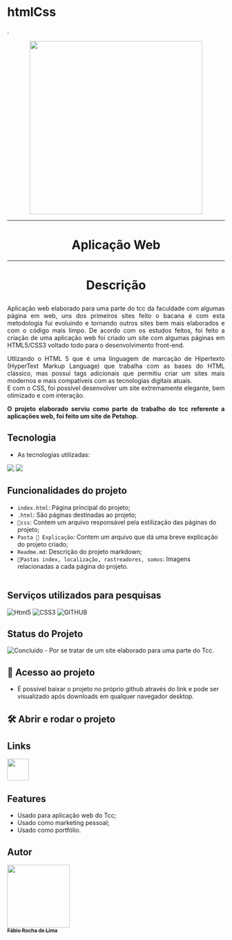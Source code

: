 # htmlCss
.
<p align="center"><img src="[https://tse3.explicit.bing.net/th?id=OIP.tY1NyQm_SefbFPzfl3v_CQHaFs&pid=Api&P=0](https://www.div-ag.fct.unl.pt/sites/www.div-ag.fct.unl.pt/files/imagens/bloco_direita/bloco-direita-web1.png)](https://www.div-ag.fct.unl.pt/sites/www.div-ag.fct.unl.pt/files/imagens/bloco_direita/bloco-direita-web1.png)](https://tse3.mm.bing.net/th?id=OIP.LyD5_OpY7t_ToyBFU_0PJAHaDc&pid=Api&P=0)" width="400px"/></p>
<hr>
 <h1 align="center">Aplicação Web</h1>
 <hr>

# <p align="center">Descrição</p>
<p align="justify">
Aplicação web elaborado para uma parte do tcc da faculdade com algumas página em web, uns dos primeiros sites feito o bacana é com esta metodologia fui evoluindo e tornando outros sites bem mais elaborados e com o código mais limpo. De acordo com os estudos feitos, foi feito a criação de uma aplicação web foi criado um site com algumas páginas em HTML5/CSS3 voltado todo para o desenvolvimento front-end.<br>
<p align="justify">
Utlizando o HTML 5 que é uma linguagem de marcação de Hipertexto (HyperText Markup Language) que trabalha com as bases do HTML clássico, mas possui tags adicionais que permitiu criar um sites mais modernos e mais compatíveis com as tecnologias digitais atuais.<br>
E com o CSS, foi possível desenvolver um site extremamente elegante, bem otimizado e com interação.
<p align="justify">

<p align="justify">
<b>O projeto elaborado serviu como parte do trabalho do tcc referente a aplicações web, foi feito um site de Petshop.</b>
</p>
 
 
## Tecnologia
 
* As tecnologias utilizadas:<br>
<p>
<img src="https://img.icons8.com/external-flaticons-lineal-color-flat-icons/64/000000/external-html-5-mobile-app-development-flaticons-lineal-color-flat-icons.png"/>
<img src="https://img.icons8.com/dusk/64/000000/css3.png"/>
</p>


 ## Funcionalidades do projeto

- `index.html`:  Página principal do projeto;
- `.html`:  São páginas destinadas ao projeto;
- `📁css`: Contem um arquivo responsável pela estilização das páginas do projeto;
- `Pasta 📁 Explicação`:  Contem um arquivo que dá uma breve explicação do projeto criado;
- `Readme.md`:  Descrição do projeto markdown;
- `📁Pastas index, localização, rastreadores, somos`:  Imagens relacionadas a cada página do projeto. <br><br>

## Serviços utilizados para pesquisas
 
 ![Html5](https://img.shields.io/badge/-HTML5-red?logo=HTML5&logoColor=white&style=for-the-badge)
 ![CSS3](https://img.shields.io/badge/-CSS3-02569g?logo=CSS3&logoColor=white&style=for-the-badge)
 ![GITHUB](https://img.shields.io/badge/-github-blue?logo=github&logoColor=white&&style=for-the-badge)
 <br>
## Status do Projeto
<p align="center">

![Concluído](https://img.shields.io/badge/-Concluído-red?logo=&logoColor=white&&style=static) - Por se tratar de um site elaborado para uma parte do Tcc.</p>


 
## 📁 Acesso ao projeto

- É possível baixar o projeto no próprio github através do link e pode ser visualizado após downloads em qualquer navegador desktop.


## 🛠️ Abrir e rodar o projeto
## Links

<p justify-items="center">
 <a href="https://tendadosmilagresbarbershop.000webhostapp.com/">
 <img src="https://cdn.icon-icons.com/icons2/2351/PNG/512/logo_github_icon_143196.png" width="50px"></a>
</P>

## Features
 
  - Usado para aplicação web do Tcc;
  - Usado como marketing pessoal;
  - Usado como portfólio.<br>
 
 
 ## Autor
 
 [<img src="https://avatars.githubusercontent.com/u/63213686?s=400&u=e24b998ffba407947eece8ca64b3c1230047f515&v=4" width="145px"><br><sub align="center" ><b color="white">Fábio Rocha de Lima</b></sub>](https://github.com/fabio-0611) 

